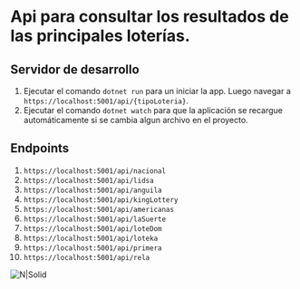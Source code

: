 # Api para consultar los resultados de las principales loterías.

## Servidor de desarrollo

1. Ejecutar el comando `dotnet run` para un iniciar la app. Luego navegar a `https://localhost:5001/api/{tipoLoteria}`. 
2. Ejecutar el comando `dotnet watch` para que la aplicación se recargue automáticamente si se cambia algun archivo en el proyecto.

## Endpoints

1. `https://localhost:5001/api/nacional`
2. `https://localhost:5001/api/lidsa`
3. `https://localhost:5001/api/anguila`
4. `https://localhost:5001/api/kingLottery`
5. `https://localhost:5001/api/americanas`
6. `https://localhost:5001/api/laSuerte`
7. `https://localhost:5001/api/loteDom`
8. `https://localhost:5001/api/loteka`
9. `https://localhost:5001/api/primera`
10. `https://localhost:5001/api/rela`


![N|Solid](https://i.ibb.co/nfCTdsL/Endpoint.png)
